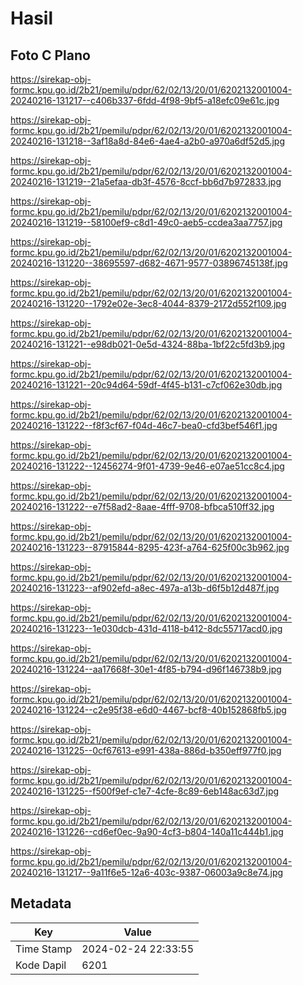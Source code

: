 # Hasil

## Foto C Plano

https://sirekap-obj-formc.kpu.go.id/2b21/pemilu/pdpr/62/02/13/20/01/6202132001004-20240216-131217--c406b337-6fdd-4f98-9bf5-a18efc09e61c.jpg

https://sirekap-obj-formc.kpu.go.id/2b21/pemilu/pdpr/62/02/13/20/01/6202132001004-20240216-131218--3af18a8d-84e6-4ae4-a2b0-a970a6df52d5.jpg

https://sirekap-obj-formc.kpu.go.id/2b21/pemilu/pdpr/62/02/13/20/01/6202132001004-20240216-131219--21a5efaa-db3f-4576-8ccf-bb6d7b972833.jpg

https://sirekap-obj-formc.kpu.go.id/2b21/pemilu/pdpr/62/02/13/20/01/6202132001004-20240216-131219--58100ef9-c8d1-49c0-aeb5-ccdea3aa7757.jpg

https://sirekap-obj-formc.kpu.go.id/2b21/pemilu/pdpr/62/02/13/20/01/6202132001004-20240216-131220--38695597-d682-4671-9577-03896745138f.jpg

https://sirekap-obj-formc.kpu.go.id/2b21/pemilu/pdpr/62/02/13/20/01/6202132001004-20240216-131220--1792e02e-3ec8-4044-8379-2172d552f109.jpg

https://sirekap-obj-formc.kpu.go.id/2b21/pemilu/pdpr/62/02/13/20/01/6202132001004-20240216-131221--e98db021-0e5d-4324-88ba-1bf22c5fd3b9.jpg

https://sirekap-obj-formc.kpu.go.id/2b21/pemilu/pdpr/62/02/13/20/01/6202132001004-20240216-131221--20c94d64-59df-4f45-b131-c7cf062e30db.jpg

https://sirekap-obj-formc.kpu.go.id/2b21/pemilu/pdpr/62/02/13/20/01/6202132001004-20240216-131222--f8f3cf67-f04d-46c7-bea0-cfd3bef546f1.jpg

https://sirekap-obj-formc.kpu.go.id/2b21/pemilu/pdpr/62/02/13/20/01/6202132001004-20240216-131222--12456274-9f01-4739-9e46-e07ae51cc8c4.jpg

https://sirekap-obj-formc.kpu.go.id/2b21/pemilu/pdpr/62/02/13/20/01/6202132001004-20240216-131222--e7f58ad2-8aae-4fff-9708-bfbca510ff32.jpg

https://sirekap-obj-formc.kpu.go.id/2b21/pemilu/pdpr/62/02/13/20/01/6202132001004-20240216-131223--87915844-8295-423f-a764-625f00c3b962.jpg

https://sirekap-obj-formc.kpu.go.id/2b21/pemilu/pdpr/62/02/13/20/01/6202132001004-20240216-131223--af902efd-a8ec-497a-a13b-d6f5b12d487f.jpg

https://sirekap-obj-formc.kpu.go.id/2b21/pemilu/pdpr/62/02/13/20/01/6202132001004-20240216-131223--1e030dcb-431d-4118-b412-8dc55717acd0.jpg

https://sirekap-obj-formc.kpu.go.id/2b21/pemilu/pdpr/62/02/13/20/01/6202132001004-20240216-131224--aa17668f-30e1-4f85-b794-d96f146738b9.jpg

https://sirekap-obj-formc.kpu.go.id/2b21/pemilu/pdpr/62/02/13/20/01/6202132001004-20240216-131224--c2e95f38-e6d0-4467-bcf8-40b152868fb5.jpg

https://sirekap-obj-formc.kpu.go.id/2b21/pemilu/pdpr/62/02/13/20/01/6202132001004-20240216-131225--0cf67613-e991-438a-886d-b350eff977f0.jpg

https://sirekap-obj-formc.kpu.go.id/2b21/pemilu/pdpr/62/02/13/20/01/6202132001004-20240216-131225--f500f9ef-c1e7-4cfe-8c89-6eb148ac63d7.jpg

https://sirekap-obj-formc.kpu.go.id/2b21/pemilu/pdpr/62/02/13/20/01/6202132001004-20240216-131226--cd6ef0ec-9a90-4cf3-b804-140a11c444b1.jpg

https://sirekap-obj-formc.kpu.go.id/2b21/pemilu/pdpr/62/02/13/20/01/6202132001004-20240216-131217--9a11f6e5-12a6-403c-9387-06003a9c8e74.jpg


## Metadata

| Key        | Value               |
| ---------- | ------------------- |
| Time Stamp | 2024-02-24 22:33:55 |
| Kode Dapil | 6201                |



